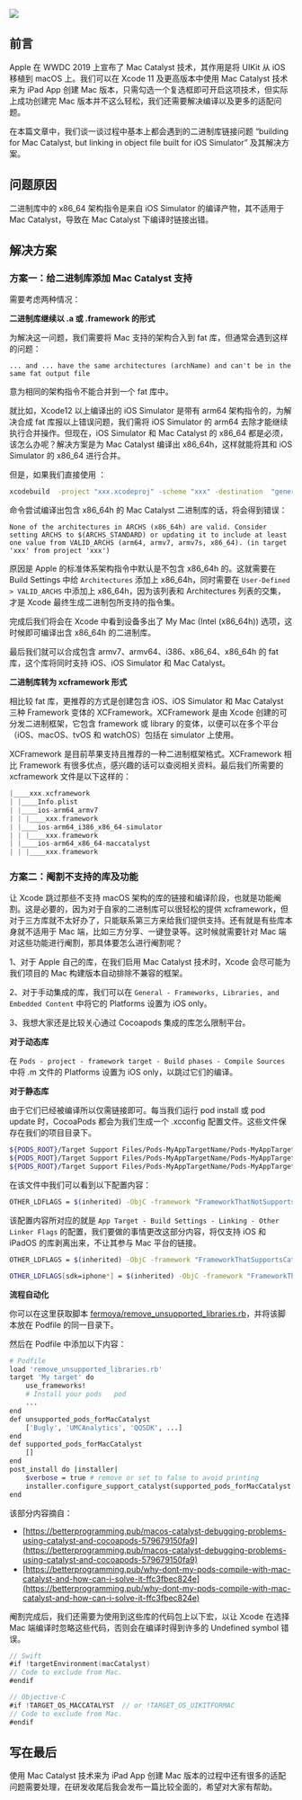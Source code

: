 ![](https://gitee.com/zhangferry/Images/raw/master/gitee/20210411201820.png)

## 前言

Apple 在 WWDC 2019 上宣布了 Mac Catalyst 技术，其作用是将 UIKit 从 iOS 移植到 macOS 上。我们可以在 Xcode 11 及更高版本中使用 Mac Catalyst 技术来为 iPad App 创建 Mac 版本，只需勾选一个复选框即可开启这项技术，但实际上成功创建完 Mac 版本并不这么轻松，我们还需要解决编译以及更多的适配问题。

在本篇文章中，我们谈一谈过程中基本上都会遇到的二进制库链接问题 “building for Mac Catalyst, but linking in object file built for iOS Simulator” 及其解决方案。

## 问题原因

二进制库中的 x86_64 架构指令是来自 iOS Simulator 的编译产物，其不适用于 Mac Catalyst，导致在 Mac Catalyst 下编译时链接出错。

## 解决方案

### 方案一：给二进制库添加 Mac Catalyst 支持

需要考虑两种情况：

**二进制库继续以 .a 或 .framework 的形式**

为解决这一问题，我们需要将 Mac 支持的架构合入到 fat 库，但通常会遇到这样的问题：

```
... and ... have the same architectures (archName) and can't be in the same fat output file
```

意为相同的架构指令不能合并到一个 fat 库中。

就比如，Xcode12 以上编译出的 iOS Simulator 是带有 arm64 架构指令的，为解决合成 fat 库报以上错误问题，我们需将 iOS Simulator 的 arm64 去除才能继续执行合并操作。但现在，iOS Simulator 和 Mac Catalyst 的 x86_64 都是必须，该怎么办呢？解决方案是为 Mac Catalyst 编译出 x86_64h，这样就能将其和 iOS Simulator 的 x86_64 进行合并。

但是，如果我们直接使用 ：

```bash
xcodebuild  -project "xxx.xcodeproj" -scheme "xxx" -destination  "generic/platform=macOS,variant=Mac Catalyst,name=Any Mac" ARCHS="x86_64h" -configuration "Release" 
```

命令尝试编译出包含 x86_64h 的 Mac Catalyst 二进制库的话，将会得到错误：

```
None of the architectures in ARCHS (x86_64h) are valid. Consider setting ARCHS to $(ARCHS_STANDARD) or updating it to include at least one value from VALID_ARCHS (arm64, armv7, armv7s, x86_64). (in target 'xxx' from project 'xxx')
```

原因是 Apple 的标准体系架构指令中默认是不包含 x86_64h 的。这就需要在 Build Settings 中给 `Architectures` 添加上 x86_64h，同时需要在 `User-Defined > VALID_ARCHS` 中添加上 x86_64h，因为该列表和 Architectures 列表的交集，才是 Xcode 最终生成二进制包所支持的指令集。

完成后我们将会在 Xcode 中看到设备多出了 My Mac (Intel (x86_64h)) 选项，这时候即可编译出含 x86_64h 的二进制库。

最后我们就可以合成包含 armv7、armv64、i386、x86_64、x86_64h 的 fat 库，这个库将同时支持 iOS、iOS Simulator 和 Mac Catalyst。

**二进制库转为 xcframework 形式**

相比较 fat 库，更推荐的方式是创建包含 iOS、iOS Simulator 和 Mac Catalyst 三种 Framework 变体的 XCFramework。XCFramework 是由 Xcode 创建的可分发二进制框架，它包含 framework 或 library 的变体，以便可以在多个平台（iOS、macOS、tvOS 和 watchOS）包括在 simulator 上使用。

XCFramework 是目前苹果支持且推荐的一种二进制框架格式。XCFramework 相比 Framework 有很多优点，感兴趣的话可以查阅相关资料。最后我们所需要的 xcframework 文件是以下这样的：

```swift
|____xxx.xcframework
| |____Info.plist
| |____ios-arm64_armv7
| | |____xxx.framework
| |____ios-arm64_i386_x86_64-simulator
| | |____xxx.framework
| |____ios-arm64_x86_64-maccatalyst
| | |____xxx.framework
```

### 方案二：阉割不支持的库及功能

让 Xcode 跳过那些不支持 macOS 架构的库的链接和编译阶段，也就是功能阉割。这是必要的，因为对于自家的二进制库可以很轻松的提供 xcframework，但对于三方库就不太好办了，只能联系第三方来给我们提供支持。还有就是有些库本身就不适用于 Mac 端，比如三方分享、一键登录等。这时候就需要针对 Mac 端对这些功能进行阉割，那具体要怎么进行阉割呢？

1、对于 Apple 自己的库，在我们启用 Mac Catalyst 技术时，Xcode 会尽可能为我们项目的 Mac 构建版本自动排除不兼容的框架。

2、对于手动集成的库，我们可以在 `General - Frameworks, Libraries, and Embedded Content` 中将它的 Platforms 设置为 iOS only。

3、我想大家还是比较关心通过 Cocoapods 集成的库怎么限制平台。

**对于动态库**

在 `Pods - project - framework target - Build phases - Compile Sources` 中将 .m 文件的 Platforms 设置为 iOS only，以跳过它们的编译。

**对于静态库**

由于它们已经被编译所以仅需链接即可。每当我们运行 pod install 或 pod update 时，CocoaPods 都会为我们生成一个 .xcconfig 配置文件。这些文件保存在我们的项目目录下。

```bash
${PODS_ROOT}/Target Support Files/Pods-MyAppTargetName/Pods-MyAppTargetName.debug.xcconfig
${PODS_ROOT}/Target Support Files/Pods-MyAppTargetName/Pods-MyAppTargetName.release.xcconfig
${PODS_ROOT}/Target Support Files/Pods-MyAppTargetName/Pods-MyAppTargetName.distribute.xcconfig
```

在该文件中我们可以看到以下配置内容：

```bash
OTHER_LDFLAGS = $(inherited) -ObjC -framework "FrameworkThatNotSupportsCatalyst" -framework "FrameworkThatSupportsCatalyst"
```

该配置内容所对应的就是 `App Target - Build Settings - Linking - Other Linker Flags` 的配置，我们要做的事情更改这部分内容，将仅支持 iOS 和 iPadOS 的库剥离出来，不让其参与 Mac 平台的链接。

```bash
OTHER_LDFLAGS = $(inherited) -ObjC -framework "FrameworkThatSupportsCatalyst"

OTHER_LDFLAGS[sdk=iphone*] = $(inherited) -ObjC -framework "FrameworkThatNotSupportsCatalyst"
```

**流程自动化**

你可以在这里获取脚本 [fermoya/remove_unsupported_libraries.rb](https://gist.github.com/fermoya/f9be855ad040d5545ae3cb254ed201e4)，并将该脚本放在 Podfile 的同一目录下。

然后在 Podfile 中添加以下内容：

```bash
# Podfile
load 'remove_unsupported_libraries.rb'
target 'My target' do   
    use_frameworks!   
    # Install your pods   pod 
    ...
end
def unsupported_pods_forMacCatalyst   
    ['Bugly', 'UMCAnalytics', 'QQSDK', ...]
end
def supported_pods_forMacCatalyst   
    []
end
post_install do |installer|   
    $verbose = true # remove or set to false to avoid printing
    installer.configure_support_catalyst(supported_pods_forMacCatalyst, unsupported_pods_forMacCatalyst)
end
```

该部分内容摘自：

   - [https://betterprogramming.pub/macos-catalyst-debugging-problems-using-catalyst-and-cocoapods-579679150fa9](https://betterprogramming.pub/macos-catalyst-debugging-problems-using-catalyst-and-cocoapods-579679150fa9)
   - [https://betterprogramming.pub/why-dont-my-pods-compile-with-mac-catalyst-and-how-can-i-solve-it-ffc3fbec824e](https://betterprogramming.pub/why-dont-my-pods-compile-with-mac-catalyst-and-how-can-i-solve-it-ffc3fbec824e)


阉割完成后，我们还需要为使用到这些库的代码包上以下宏，以让 Xcode 在选择 Mac 端编译时忽略这些代码，否则会在编译时得到许多的 Undefined symbol 错误。

```swift
// Swift
#if !targetEnvironment(macCatalyst) 
// Code to exclude from Mac. 
#endif

// Objective-C
#if !TARGET_OS_MACCATALYST  // or !TARGET_OS_UIKITFORMAC
// Code to exclude from Mac. 
#endif
```

## 写在最后

使用 Mac Catalyst 技术来为 iPad App 创建 Mac 版本的过程中还有很多的适配问题需要处理，在研发收尾后我会发布一篇比较全面的，希望对大家有帮助。

